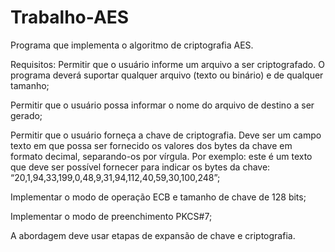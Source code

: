 # Trabalho-AES
Programa que implementa o algoritmo de criptografia AES. 

Requisitos:
Permitir que o usuário informe um arquivo a ser criptografado. O programa deverá suportar qualquer arquivo
(texto ou binário) e de qualquer tamanho;

Permitir que o usuário possa informar o nome do arquivo de destino a ser gerado;

Permitir que o usuário forneça a chave de criptografia. Deve ser um campo texto em que possa ser fornecido os
valores dos bytes da chave em formato decimal, separando-os por vírgula. Por exemplo: este é um texto que deve
ser possível fornecer para indicar os bytes da chave: “20,1,94,33,199,0,48,9,31,94,112,40,59,30,100,248”;

Implementar o modo de operação ECB e tamanho de chave de 128 bits;

Implementar o modo de preenchimento PKCS#7;

A abordagem deve usar etapas de expansão de chave e criptografia. 
